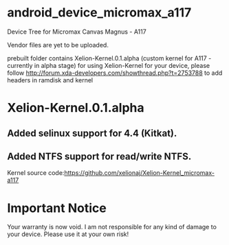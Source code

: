 android_device_micromax_a117
============================

Device Tree for Micromax Canvas Magnus - A117

Vendor files are yet to be uploaded.

prebuilt folder contains Xelion-Kernel.0.1.alpha (custom kernel for A117 - currently in alpha stage)
for using Xelion-Kernel for your device, please follow http://forum.xda-developers.com/showthread.php?t=2753788 to add headers in ramdisk and kernel



Xelion-Kernel.0.1.alpha
================================================================
Added selinux support for 4.4 (Kitkat).
---------------------------------------------------------------
Added NTFS support for read/write NTFS.
----------------------------------------------------------------
Kernel source code:https://github.com/xelionaj/Xelion-Kernel_micromax-a117


Important Notice
================================================================
Your warranty is now void.
I am not responsible for any kind of damage to your device. 
Please use it at your own risk!

